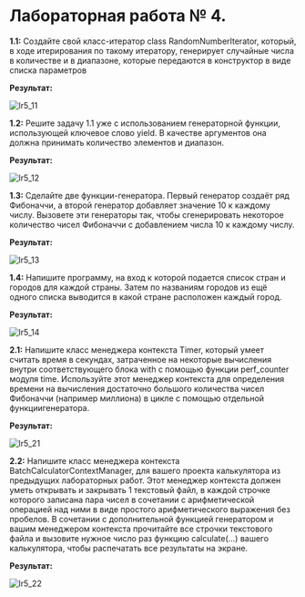 # Лабораторная работа № 4.
**1.1:** Создайте свой класс-итератор class RandomNumberIterator, который, в ходе итерирования по такому итератору, генерирует случайные числа в количестве и в диапазоне, которые передаются в конструктор в виде списка параметров

**Результат:**

![lr5_11](https://github.com/user-attachments/assets/44400992-812d-4ca9-b753-b746d9756bd0)


**1.2:** Решите задачу 1.1 уже с использованием генераторной функции, использующей ключевое слово yield. В качестве аргументов она должна
принимать количество элементов и диапазон.

**Результат:**

![lr5_12](https://github.com/user-attachments/assets/4ed01afc-429d-4aa5-9212-6d8ab6fdcc61)


**1.3:** Сделайте две функции-генератора. Первый генератор создаёт ряд Фибоначчи, а второй генератор добавляет значение 10 к каждому числу.
Вызовете эти генераторы так, чтобы сгенерировать некоторое количество чисел Фибоначчи с добавлением числа 10 к каждому числу.

**Результат:**

![lr5_13](https://github.com/user-attachments/assets/c81f3c51-03ca-489b-ae20-d336c0cc879e)


**1.4:** Напишите программу, на вход к которой подается список стран и городов для каждой страны. Затем по названиям городов из ещё одного
списка выводится в какой стране расположен каждый город.

**Результат:**

![lr5_14](https://github.com/user-attachments/assets/7b9425df-9fd7-4de5-802d-00766aff1067)


**2.1:** Напишите класс менеджера контекста Timer, который умеет считать
время в секундах, затраченное на некоторые вычисления внутри соответствующего блока with с помощью функции perf_counter модуля time. Используйте этот менеджер контекста для определения времени на вычисления достаточно большого количества чисел Фибоначчи (например миллиона) в цикле с помощью отдельной функциигенератора.

**Результат:**

![lr5_21](https://github.com/user-attachments/assets/5c217326-e976-419c-ad97-653ba74e16fb)


**2.2:** Напишите класс менеджера контекста BatchCalculatorContextManager,
для вашего проекта калькулятора из предыдущих лабораторных работ. Этот менеджер контекста должен уметь открывать и закрывать 1 текстовый файл, в каждой строчке которого записана пара чисел в сочетании с арифметической операцией над ними в виде простого
арифметического выражения без пробелов. В сочетании с дополнительной функцией генератором и вашим менеджером контекста прочитайте все строчки текстового файла и вызовите нужное число раз функцию calculate(...) вашего калькулятора, чтобы распечатать
все результаты на экране.

**Результат:**

![lr5_22](https://github.com/user-attachments/assets/a801153e-0d68-437c-bf81-d7a994196a0d)
